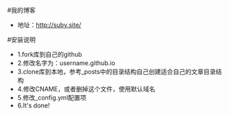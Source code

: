#我的博客
*	地址：http://suby.site/

#安装说明
*	1.fork库到自己的github
*	2.修改名字为：username.github.io
*	3.clone库到本地，参考_posts中的目录结构自己创建适合自己的文章目录结构
*	4.修改CNAME，或者删掉这个文件，使用默认域名
*	5.修改_config.yml配置项
*	6.It's done!